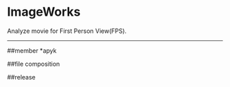 # ImageWorks
Analyze movie for First Person View(FPS).

---
##member
*apyk

##file composition

##release


